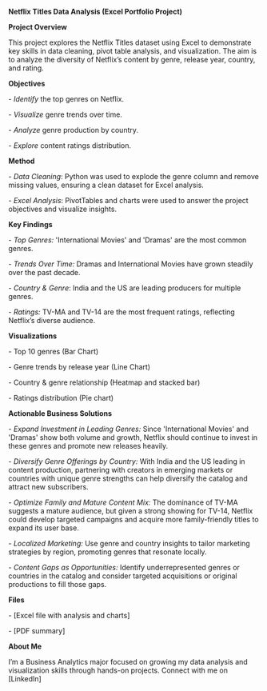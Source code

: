 **Netflix Titles Data Analysis (Excel Portfolio Project)**



**Project Overview**

This project explores the Netflix Titles dataset using Excel to demonstrate key skills in data cleaning, pivot table analysis, and visualization. The aim is to analyze the diversity of Netflix’s content by genre, release year, country, and rating.



**Objectives**

\- *Identify* the top genres on Netflix.

\- *Visualize* genre trends over time.

\- *Analyze* genre production by country.

\- *Explore* content ratings distribution.



**Method**

\- *Data Cleaning*: Python was used to explode the genre column and remove missing values, ensuring a clean dataset for Excel analysis.

\- *Excel Analysis*: PivotTables and charts were used to answer the project objectives and visualize insights.



**Key Findings**

\- *Top Genres:* 'International Movies' and 'Dramas' are the most common genres.

\- *Trends Over Time:* Dramas and International Movies have grown steadily over the past decade.

\- *Country \& Genre*: India and the US are leading producers for multiple genres.

\- *Ratings:* TV-MA and TV-14 are the most frequent ratings, reflecting Netflix’s diverse audience.



**Visualizations**

\- Top 10 genres (Bar Chart)

\- Genre trends by release year (Line Chart)

\- Country \& genre relationship (Heatmap and stacked bar)

\- Ratings distribution (Pie chart)



**Actionable Business Solutions**



\- *Expand Investment in Leading Genres:* Since 'International Movies' and 'Dramas' show both volume and growth, Netflix should continue to invest in these genres and promote new releases heavily.

\- *Diversify Genre Offerings by Country:* With India and the US leading in content production, partnering with creators in emerging markets or countries with unique genre strengths can help diversify the catalog and attract new subscribers.

\- *Optimize Family and Mature Content Mix:* The dominance of TV-MA suggests a mature audience, but given a strong showing for TV-14, Netflix could develop targeted campaigns and acquire more family-friendly titles to expand its user base.

\- *Localized Marketing:* Use genre and country insights to tailor marketing strategies by region, promoting genres that resonate locally.

\- *Content Gaps as Opportunities:* Identify underrepresented genres or countries in the catalog and consider targeted acquisitions or original productions to fill those gaps.





**Files**

\- \[Excel file with analysis and charts]

\- \[PDF summary]



**About Me**

I’m a Business Analytics major focused on growing my data analysis and visualization skills through hands-on projects. Connect with me on \[LinkedIn]

